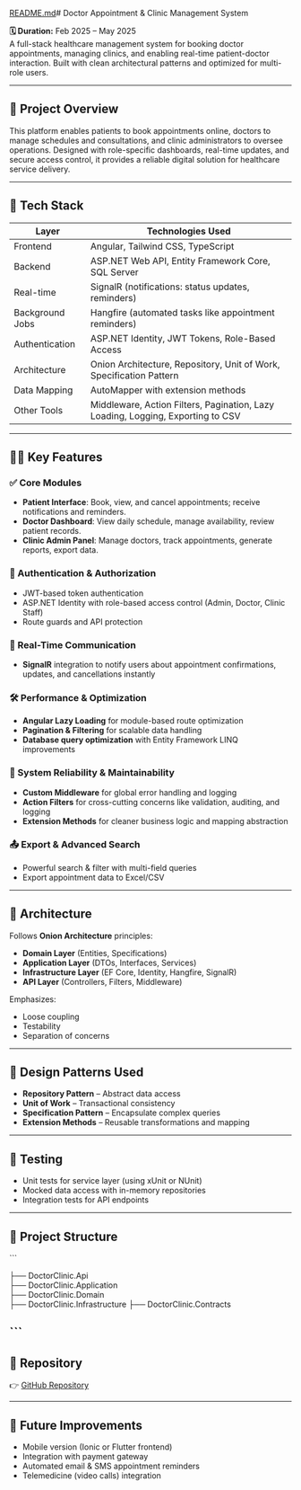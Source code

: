 [README.md](https://github.com/user-attachments/files/20097779/README.md)# Doctor Appointment & Clinic Management System

**🗓 Duration:** Feb 2025 – May 2025  
A full-stack healthcare management system for booking doctor appointments, managing clinics, and enabling real-time patient-doctor interaction. Built with clean architectural patterns and optimized for multi-role users.

---

## 📌 Project Overview

This platform enables patients to book appointments online, doctors to manage schedules and consultations,
and clinic administrators to oversee operations. Designed with role-specific dashboards, 
real-time updates, and secure access control, it provides a reliable digital solution for healthcare service delivery.

---

## 🔧 Tech Stack

| Layer           | Technologies Used                                                                 |
|------------------|------------------------------------------------------------------------------------|
| Frontend         | Angular, Tailwind CSS, TypeScript                                                 |
| Backend          | ASP.NET Web API, Entity Framework Core, SQL Server                                |
| Real-time        | SignalR (notifications: status updates, reminders)                                |
| Background Jobs  | Hangfire (automated tasks like appointment reminders)                             |
| Authentication   | ASP.NET Identity, JWT Tokens, Role-Based Access                                   |
| Architecture     | Onion Architecture, Repository, Unit of Work, Specification Pattern               |
| Data Mapping     | AutoMapper with extension methods                                                  |
| Other Tools      | Middleware, Action Filters, Pagination, Lazy Loading, Logging, Exporting to CSV   |

---

## 👨‍⚕️ Key Features

### ✅ Core Modules

- **Patient Interface**: Book, view, and cancel appointments; receive notifications and reminders.
- **Doctor Dashboard**: View daily schedule, manage availability, review patient records.
- **Clinic Admin Panel**: Manage doctors, track appointments, generate reports, export data.

### 🔐 Authentication & Authorization

- JWT-based token authentication
- ASP.NET Identity with role-based access control (Admin, Doctor, Clinic Staff)
- Route guards and API protection

### 📡 Real-Time Communication

- **SignalR** integration to notify users about appointment confirmations, updates, and cancellations instantly

### 🛠 Performance & Optimization

- **Angular Lazy Loading** for module-based route optimization
- **Pagination & Filtering** for scalable data handling
- **Database query optimization** with Entity Framework LINQ improvements

### 🧠 System Reliability & Maintainability

- **Custom Middleware** for global error handling and logging
- **Action Filters** for cross-cutting concerns like validation, auditing, and logging
- **Extension Methods** for cleaner business logic and mapping abstraction

### 📤 Export & Advanced Search

- Powerful search & filter with multi-field queries
- Export appointment data to Excel/CSV

---

## 🧱 Architecture

Follows **Onion Architecture** principles:
- **Domain Layer** (Entities, Specifications)
- **Application Layer** (DTOs, Interfaces, Services)
- **Infrastructure Layer** (EF Core, Identity, Hangfire, SignalR)
- **API Layer** (Controllers, Filters, Middleware)

Emphasizes:
- Loose coupling
- Testability
- Separation of concerns

---

## 🔄 Design Patterns Used

- **Repository Pattern** – Abstract data access
- **Unit of Work** – Transactional consistency
- **Specification Pattern** – Encapsulate complex queries
- **Extension Methods** – Reusable transformations and mapping

---

## 🧪 Testing

- Unit tests for service layer (using xUnit or NUnit)
- Mocked data access with in-memory repositories
- Integration tests for API endpoints

---

## 📂 Project Structure
\`\`\`

├── DoctorClinic.Api           
├── DoctorClinic.Application  
├── DoctorClinic.Domain       
├── DoctorClinic.Infrastructure
├── DoctorClinic.Contracts   

\`\`\`
---

## 🔗 Repository

👉 [GitHub Repository](https://github.com/ahmedAbdelNabi-Hub/Skintelligent-FullStack)

---

## 📣 Future Improvements

- Mobile version (Ionic or Flutter frontend)
- Integration with payment gateway
- Automated email & SMS appointment reminders
- Telemedicine (video calls) integration
